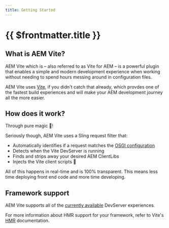 ```yaml
---
title: Getting Started
---
```


# {{ $frontmatter.title }}

## What is AEM Vite?

AEM Vite which is – also referred to as Vite for AEM – is a powerful plugin that enables a simple and modern development experience when working without needing to spend hours messing around in configuration files.

AEM Vite uses [Vite](https://vitejs.dev), if you didn't catch that already, which provdes one of the fastest build experiences and will make your AEM development journey all the more easier.

## How does it work?

Through pure magic :star2:!

Seriously though, AEM Vite uses a Sling request filter that:

- Automatically identifies if a request matches the [OSGI configuration](./configuration/)
- Detects when the Vite DevServer is running
- Finds and strips away your desired AEM ClientLibs
- Injects the Vite client scripts :100:

All of this happens in real-time and is 100% transparent. This means less time deploying front end code and more time developing.

## Framework support

AEM Vite supports all of the [currently available](https://vitejs.dev/guide/backend-integration.html) DevServer experiences.

For more information about HMR support for your framework, refer to Vite's [HMR](https://vitejs.dev/guide/features.html#hot-module-replacement) documentation.
